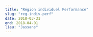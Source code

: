 ```yaml
---
title: "Région individuel Performance"
slug: "reg-indiv-perf"
date: 2018-03-31
end: 2018-04-01
lieu: "Jassans"
---
```

